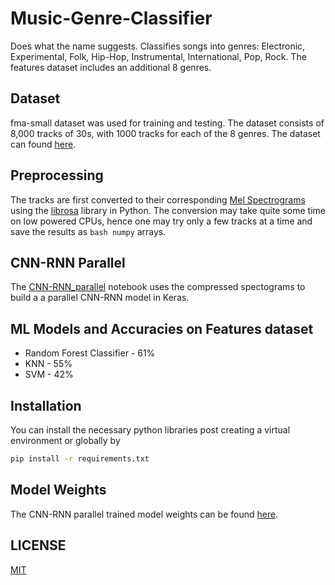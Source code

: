 # Music-Genre-Classifier 

Does what the name suggests. Classifies songs into genres: Electronic, Experimental, Folk, Hip-Hop, Instrumental, International, Pop, Rock. The features dataset includes an additional 8 genres.

## Dataset
fma-small dataset was used for training and testing. The dataset consists of 8,000 tracks of 30s, with 1000 tracks for each of the 8 genres. The dataset can found [here](https://github.com/mdeff/fma).

## Preprocessing
The tracks are first converted to their corresponding [Mel Spectrograms](https://towardsdatascience.com/getting-to-know-the-mel-spectrogram-31bca3e2d9d0) using the [librosa](https://librosa.github.io/librosa/) library in Python. The conversion may take quite some time on low powered CPUs, hence one may try only a few tracks at a time and save the results as ```bash
numpy``` arrays.

## CNN-RNN Parallel
The [CNN-RNN_parallel](https://github.com/Saif807380/Music-Genre-Classifier/blob/master/CNN-RNN_parallel.ipynb) notebook uses the compressed spectograms to build a a parallel CNN-RNN model in Keras.

## ML Models and Accuracies on Features dataset
* Random Forest Classifier - 61%
* KNN - 55%
* SVM - 42%

## Installation
You can install the necessary python libraries post creating a virtual environment or globally by
```bash
pip install -r requirements.txt
```

## Model Weights
The CNN-RNN parallel trained model weights can be found [here](https://drive.google.com/open?id=19Mzl_29lUKtbGQ7jpscIxGJ--UyJztEd).

## LICENSE
[MIT](https://choosealicense.com/licenses/mit/)
